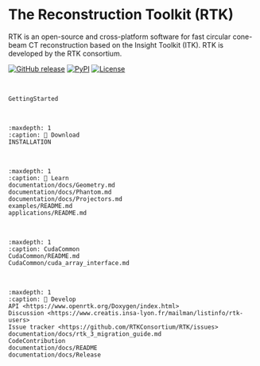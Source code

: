 ﻿The Reconstruction Toolkit (RTK)
================================

RTK is an open-source and cross-platform software for fast circular cone-beam CT reconstruction based on the Insight Toolkit (ITK). RTK is developed by the RTK consortium.

[![GitHub release](https://img.shields.io/github/release/RTKConsortium/RTK.svg)](https://github.com/RTKConsortium/RTK/releases/latest)
[![PyPI](https://img.shields.io/pypi/v/itk-rtk.svg)](https://pypi.python.org/pypi/itk-rtk)
[![License](https://img.shields.io/badge/License-Apache%202.0-blue.svg)](https://github.com/RTKConsortium/RTK/blob/master/LICENSE.TXT)

<br>

```{toctree}
GettingStarted
```

<br>

```{toctree}
:maxdepth: 1
:caption: 💾 Download
INSTALLATION
```

<br>

```{toctree}
:maxdepth: 1
:caption: 📖 Learn
documentation/docs/Geometry.md
documentation/docs/Phantom.md
documentation/docs/Projectors.md
examples/README.md
applications/README.md
```

<br>

```{toctree}
:maxdepth: 1
:caption: CudaCommon
CudaCommon/README.md
CudaCommon/cuda_array_interface.md
```

<br>

```{toctree}
:maxdepth: 1
:caption: 🔨 Develop
API <https://www.openrtk.org/Doxygen/index.html>
Discussion <https://www.creatis.insa-lyon.fr/mailman/listinfo/rtk-users>
Issue tracker <https://github.com/RTKConsortium/RTK/issues>
documentation/docs/rtk_3_migration_guide.md
CodeContribution
documentation/docs/README
documentation/docs/Release
```
